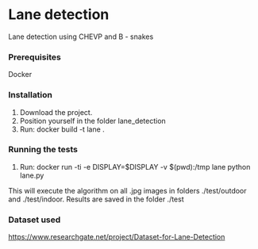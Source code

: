 # Lane detection

Lane detection using CHEVP and B - snakes

### Prerequisites
Docker

### Installation
1. Download the project.
2. Position yourself in the folder lane_detection
3. Run: docker build -t lane .

### Running the tests
1. Run: docker run -ti -e DISPLAY=$DISPLAY -v $(pwd):/tmp lane python lane.py 

This will execute the algorithm on all .jpg images in folders ./test/outdoor and ./test/indoor. Results are saved in the folder ./test

### Dataset used
https://www.researchgate.net/project/Dataset-for-Lane-Detection
